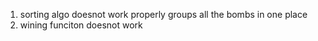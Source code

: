 1. sorting algo doesnot work properly groups all the bombs in one place
2. wining funciton doesnot work